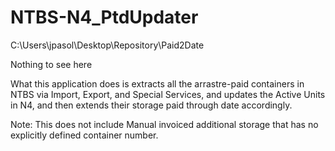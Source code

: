 # NTBS-N4_PtdUpdater
 C:\Users\jpasol\Desktop\Repository\Paid2Date

Nothing to see here

What this application does is extracts all the arrastre-paid containers in NTBS via Import, Export, and Special Services, and updates the Active Units in N4, and then extends their storage paid through date accordingly.

Note: This does not include Manual invoiced additional storage that has no explicitly defined container number.